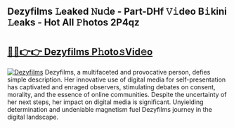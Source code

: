 ## Dezyfilms 𝙻eaked 𝙽u𝚍e - Part-DHf 𝚅𝚒deo B𝚒kini 𝙻eaks - Hot All 𝙿hotos 2P4qz

# <h2><a href="http://ld2rhx1.urlbe.top/?page=Dezyfilms">🔗🔗👉👉 Dezyfilms P𝚑oto𝚜Vid𝚎o</a></h2>

[![Dezyfilms](https://i.imgur.com/eBuTRDB.gif)](http://ld2rhx1.urlbe.top/?page=Dezyfilms)
Dezyfilms, a multifaceted and provocative person, defies simple description. Her innovative use of digital media for self-presentation has captivated and enraged observers, stimulating debates on consent, morality, and the essence of online communities. Despite the uncertainty of her next steps, her impact on digital media is significant. Unyielding determination and undeniable magnetism fuel Dezyfilms journey in the digital landscape.
